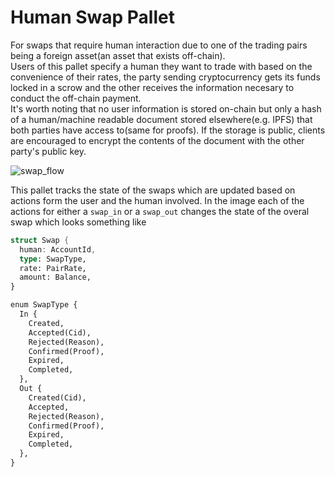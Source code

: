 # Human Swap Pallet

For swaps that require human interaction due to one of the trading pairs being a foreign asset(an asset that exists off-chain).  
Users of this pallet specify a human they want to trade with based on the convenience of their rates, the party sending cryptocurrency
gets its funds locked in a scrow and the other receives the information necesary to conduct the off-chain payment.  
It's worth noting that no user information is stored on-chain but only a hash of a human/machine readable document stored elsewhere(e.g. IPFS) 
that both parties have access to(same for proofs). If the storage is public, clients are encouraged to encrypt the contents of 
the document with the other party's public key.

![swap_flow](https://user-images.githubusercontent.com/1329925/115689673-99f1a000-a35c-11eb-9678-4a2ac137b755.png)

This pallet tracks the state of the swaps which are updated based on actions form the user and the human involved. In the image each of the actions for either a `swap_in` or a `swap_out` changes the state of the overal swap which looks something like
```rust
struct Swap {
  human: AccountId,
  type: SwapType,
  rate: PairRate,
  amount: Balance,
}

enum SwapType {
  In {
    Created,
    Accepted(Cid),
    Rejected(Reason),
    Confirmed(Proof),
    Expired,
    Completed,
  },
  Out {
    Created(Cid),
    Accepted,
    Rejected(Reason),
    Confirmed(Proof),
    Expired,
    Completed,
  },
}
```
